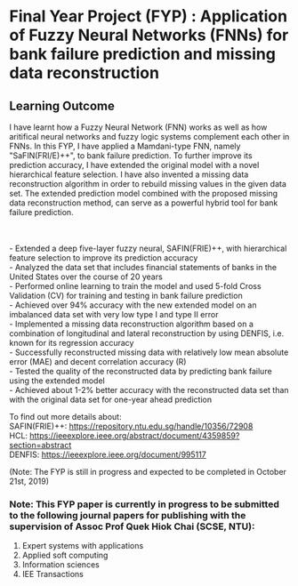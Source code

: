 # Final Year Project (FYP) : Application of Fuzzy Neural Networks (FNNs) for bank failure prediction and missing data reconstruction
## Learning Outcome
I have learnt how a Fuzzy Neural Network (FNN) works as well as how aritifical neural networks and fuzzy logic systems complement each other in FNNs. In this FYP, I have applied a Mamdani-type FNN, namely "SaFIN(FRI/E)++", to bank failure prediction. To further improve its prediction accuracy, I have extended the original model with a novel hierarchical feature selection. I have also invented a missing data reconstruction algorithm in order to rebuild missing values in the given data set. The extended prediction model combined with the proposed missing data reconstruction method, can serve as a powerful hybrid tool for bank failure prediction. 

<br/>
<br/>
- Extended  a deep five-layer fuzzy neural, SAFIN(FRIE)++, with hierarchical feature selection to improve its prediction accuracy <br/>
- Analyzed the data set that includes financial statements of banks in the United States over the course of 20 years <br/>
- Performed online learning to train the model and used 5-fold Cross Validation (CV) for training and testing in bank failure prediction <br/>
- Achieved over 94% accuracy with the new extended model on an imbalanced data set with very low type I and type II error <br/>
- Implemented a missing data reconstruction algorithm based on a combination of longitudinal and lateral
reconstruction by using DENFIS, i.e. known for its regression accuracy <br/>
- Successfully reconstructed missing data with relatively low mean absolute error (MAE) and decent correlation accuracy (R) <br/>
- Tested the quality of the reconstructed data by predicting bank failure using the extended model <br/>
- Achieved about 1-2% better accuracy with the reconstructed data set than with the original data set for one-year ahead prediction <br/> 

To find out more details about: <br/>
SAFIN(FRIE)++: https://repository.ntu.edu.sg/handle/10356/72908 <br/>
HCL: https://ieeexplore.ieee.org/abstract/document/4359859?section=abstract <br/>
DENFIS: https://ieeexplore.ieee.org/document/995117 <br/>

(Note: The FYP is still in progress and expected to be completed in October 21st, 2019)

### Note: This FYP paper is currently in progress to be submitted to the following journal papers for publishing with the supervision of Assoc Prof Quek Hiok Chai (SCSE, NTU): 
1) Expert systems with applications
2) Applied soft computing
3) Information sciences 
4) IEE Transactions






